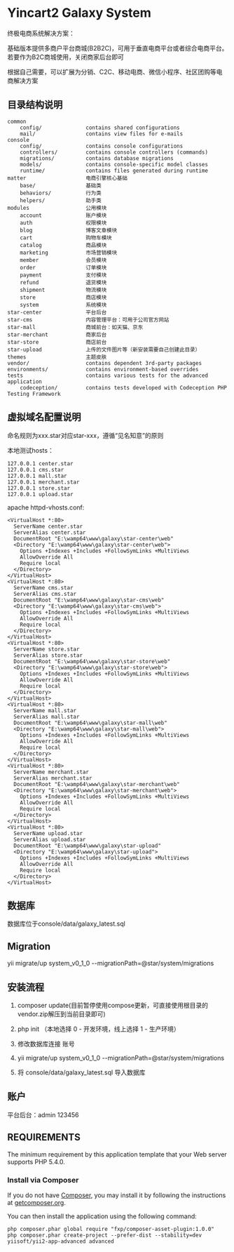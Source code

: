 Yincart2 Galaxy System
===================================

终极电商系统解决方案：

基础版本提供多商户平台商城(B2B2C)，可用于垂直电商平台或者综合电商平台。若要作为B2C商城使用，关闭商家后台即可

根据自己需要，可以扩展为分销、C2C、移动电商、微信小程序、社区团购等电商解决方案

目录结构说明
-----------

```
common
    config/              contains shared configurations
    mail/                contains view files for e-mails
console
    config/              contains console configurations
    controllers/         contains console controllers (commands)
    migrations/          contains database migrations
    models/              contains console-specific model classes
    runtime/             contains files generated during runtime
matter                   电商引擎核心基础
    base/                基础类
    behaviors/           行为类
    helpers/             助手类
modules                  公用模块
    account              账户模块
    auth                 权限模块
    blog                 博客文章模块
    cart                 购物车模块
    catalog              商品模块
    marketing            市场营销模块
    member               会员模块
    order                订单模块
    payment              支付模块
    refund               退货模块
    shipment             物流模块
    store                商店模块
    system               系统模块
star-center              平台后台      
star-cms                 内容管理平台：可用于公司官方网站
star-mall                商城前台：如天猫、京东
star-merchant            商家后台   
star-store               商店前台  
star-upload              上传的文件图片等（新安装需要自己创建此目录）
themes                   主题皮肤          
vendor/                  contains dependent 3rd-party packages
environments/            contains environment-based overrides
tests                    contains various tests for the advanced application
    codeception/         contains tests developed with Codeception PHP Testing Framework
```

虚拟域名配置说明
----------------

命名规则为xxx.star对应star-xxx，遵循“见名知意”的原则

本地测试hosts：
```
127.0.0.1 center.star
127.0.0.1 cms.star
127.0.0.1 mall.star
127.0.0.1 merchant.star
127.0.0.1 store.star
127.0.0.1 upload.star

```

apache httpd-vhosts.conf:

```
<VirtualHost *:80>
  ServerName center.star
  ServerAlias center.star
  DocumentRoot "E:\wamp64\www\galaxy\star-center\web"
  <Directory "E:\wamp64\www\galaxy\star-center\web">
    Options +Indexes +Includes +FollowSymLinks +MultiViews
    AllowOverride All
    Require local
  </Directory>
</VirtualHost>
<VirtualHost *:80>
  ServerName cms.star
  ServerAlias cms.star
  DocumentRoot "E:\wamp64\www\galaxy\star-cms\web"
  <Directory "E:\wamp64\www\galaxy\star-cms\web">
    Options +Indexes +Includes +FollowSymLinks +MultiViews
    AllowOverride All
    Require local
  </Directory>
</VirtualHost>
<VirtualHost *:80>
  ServerName store.star
  ServerAlias store.star
  DocumentRoot "E:\wamp64\www\galaxy\star-store\web"
  <Directory "E:\wamp64\www\galaxy\star-store\web">
    Options +Indexes +Includes +FollowSymLinks +MultiViews
    AllowOverride All
    Require local
  </Directory>
</VirtualHost>
<VirtualHost *:80>
  ServerName mall.star
  ServerAlias mall.star
  DocumentRoot "E:\wamp64\www\galaxy\star-mall\web"
  <Directory "E:\wamp64\www\galaxy\star-mall\web">
    Options +Indexes +Includes +FollowSymLinks +MultiViews
    AllowOverride All
    Require local
  </Directory>
</VirtualHost>
<VirtualHost *:80>
  ServerName merchant.star
  ServerAlias merchant.star
  DocumentRoot "E:\wamp64\www\galaxy\star-merchant\web"
  <Directory "E:\wamp64\www\galaxy\star-merchant\web">
    Options +Indexes +Includes +FollowSymLinks +MultiViews
    AllowOverride All
    Require local
  </Directory>
</VirtualHost>
<VirtualHost *:80>
  ServerName upload.star
  ServerAlias upload.star
  DocumentRoot "E:\wamp64\www\galaxy\star-upload"
  <Directory "E:\wamp64\www\galaxy\star-upload">
    Options +Indexes +Includes +FollowSymLinks +MultiViews
    AllowOverride All
    Require local
  </Directory>
</VirtualHost>

```

数据库
-------

数据库位于console/data/galaxy_latest.sql

Migration
--------
yii migrate/up system_v0_1_0 --migrationPath=@star/system/migrations

安装流程
---------

1. composer update(目前暂停使用compose更新，可直接使用根目录的vendor.zip解压到当前目录即可)

2. php init （本地选择 0 - 开发环境，线上选择 1 - 生产环境）

3. 修改数据库连接 账号

4. yii migrate/up system_v0_1_0 --migrationPath=@star/system/migrations

5. 将 console/data/galaxy_latest.sql 导入数据库

账户
---------

平台后台：admin 123456

REQUIREMENTS
------------

The minimum requirement by this application template that your Web server supports PHP 5.4.0.

### Install via Composer

If you do not have [Composer](http://getcomposer.org/), you may install it by following the instructions
at [getcomposer.org](http://getcomposer.org/doc/00-intro.md#installation-nix).

You can then install the application using the following command:

~~~
php composer.phar global require "fxp/composer-asset-plugin:1.0.0"
php composer.phar create-project --prefer-dist --stability=dev yiisoft/yii2-app-advanced advanced
~~~